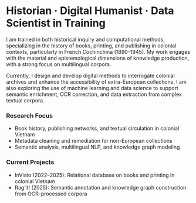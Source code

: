 # Historian · Digital Humanist · Data Scientist in Training
I am trained in both historical inquiry and computational methods, specializing in the history of books, printing, and publishing in colonial contexts, particularly in French Cochinchina (1890–1945). My work engages with the material and epistemological dimensions of knowledge production, with a strong focus on multilingual corpora.

Currently, I design and develop digital methods to interrogate colonial archives and enhance the accessibility of extra-European collections. I am also exploring the use of machine learning and data science to support semantic enrichment, OCR correction, and data extraction from complex textual corpora.

### Research Focus
- Book history, publishing networks, and textual circulation in colonial Vietnam
- Metadata cleaning and remediation for non-European collections
- Semantic analysis, multilingual NLP, and knowledge graph modeling

### Current Projects
- InVisto (2022–2025): Relational database on books and printing in colonial Vietnam
- Rag’it! (2025): Semantic annotation and knowledge graph construction from OCR-processed corpora

